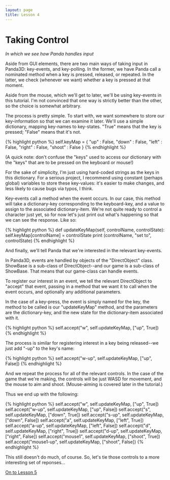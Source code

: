 ```yaml
---
layout: page
title: Lesson 4
---
```

Taking Control
=
_In which we see how Panda handles input_

Aside from GUI elements, there are two main ways of taking input in Panda3D: key-events, and key-polling. In the former, we have Panda call a nominated method when a key is pressed, released, or repeated. In the latter, we check (whenever we want) whether a key is pressed at that moment.

Aside from the mouse, which we'll get to later, we'll be using key-events in this tutorial. I'm not convinced that one way is strictly better than the other, so the choice is somewhat arbitrary.

The process is pretty simple. To start with, we want somewhere to store our key-information so that we can examine it later. We'll use a simple dictionary, mapping key-names to key-states. "True" means that the key is pressed; "False" means that it's not.

{% highlight python %}
self.keyMap = {
    "up" : False,
    "down" : False,
    "left" : False,
    "right" : False,
    "shoot" : False
}
{% endhighlight %}

(A quick note: don't confuse the "keys" used to access our dictionary with the "keys" that are to be pressed on the keyboard or mouse!)

For the sake of simplicity, I'm just using hard-coded strings as the keys in this dictionary. For a serious project, I recommend using constant (perhaps global) variables to store these key-values: it's easier to make changes, and less likely to cause bugs via typos, I think.

Key-events call a method when the event occurs. In our case, this method will take a dictionary-key corresponding to the keyboard-key, and a value to assign to the associated dictionary-item. We're not quite ready to control a character just yet, so for now let's just print out what's happening so that we can see the response. Like so:

{% highlight python %}
def updateKeyMap(self, controlName, controlState):
    self.keyMap[controlName] = controlState
    print (controlName, "set to", controlState)
{% endhighlight %}

And finally, we'll tell Panda that we're interested in the relevant key-events.

In Panda3D, events are handled by objects of the "DirectObject" class. ShowBase is a sub-class of DirectObject--and our game is a sub-class of ShowBase. That means that our game-class can handle events.

To register our interest in an event, we tell the relevant DirectObject to "accept" that event, passing in a method that we want it to call when the event occurs, and optionally any additional parameters.

In the case of a key-press, the event is simply named for the key, the method to be called is our "updateKeyMap" method, and the parameters are the dictionary-key, and the new state for the dictionary-item associated with it.

{% highlight python %}
self.accept("w", self.updateKeyMap, ["up", True])
{% endhighlight %}

The process is similar for registering interest in a key being released--we just add "-up" to the key's name:

{% highlight python %}
self.accept("w-up", self.updateKeyMap, ["up", False])
{% endhighlight %}

And we repeat the process for all of the relevant controls. In the case of the game that we're making, the controls will be just WASD for movement, and the mouse to aim and shoot. (Mouse-aiming is covered later in the tutorial.)

Thus we end up with the following:

{% highlight python %}
self.accept("w", self.updateKeyMap, ["up", True])
self.accept("w-up", self.updateKeyMap, ["up", False])
self.accept("s", self.updateKeyMap, ["down", True])
self.accept("s-up", self.updateKeyMap, ["down", False])
self.accept("a", self.updateKeyMap, ["left", True])
self.accept("a-up", self.updateKeyMap, ["left", False])
self.accept("d", self.updateKeyMap, ["right", True])
self.accept("d-up", self.updateKeyMap, ["right", False])
self.accept("mouse1", self.updateKeyMap, ["shoot", True])
self.accept("mouse1-up", self.updateKeyMap, ["shoot", False])
{% endhighlight %}

This still doesn't do much, of course. So, let's tie those controls to a more interesting set of reponses...

[On to Lesson 5][next]

[next]: tut_lesson5.html
